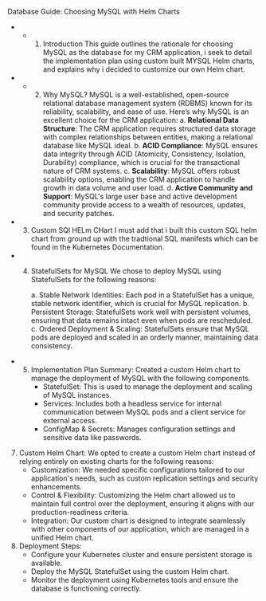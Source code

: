 Database Guide: Choosing MySQL with Helm Charts

- * 1. Introduction
       This guide outlines the rationale for choosing MySQL as the database for my  CRM application, i seek to detail the implementation plan using custom built MYSQL  Helm charts, and explains why i decided to customize our own Helm chart.
- * 2. Why MySQL?
       MySQL is a well-established, open-source relational database management system (RDBMS) known for its reliability, scalability, and ease of use. Here’s why MySQL is an excellent choice for the CRM application:
       a. **Relational Data Structure**: The CRM application requires structured data storage with complex relationships between entities, making a relational database like MySQL ideal.
       b. **ACID Compliance**: MySQL ensures data integrity through ACID (Atomicity, Consistency, Isolation, Durability) compliance, which is crucial for the transactional nature of CRM systems.
       c. **Scalability**: MySQL offers robust scalability options, enabling the CRM application to handle growth in data volume and user load.
       d. **Active Community and Support**: MySQL's large user base and active development community provide access to a wealth of resources, updates, and security patches.
- 3. Custom SQl HELm CHart
     I must add that i built this custom SQL helm chart from ground up with the tradtional SQL manifests which can be found in the Kubernetes Documentation.
- 4. StatefulSets for MySQL
     We chose to deploy MySQL using StatefulSets for the following reasons:

     a. Stable Network Identities: Each pod in a StatefulSet has a unique, stable network identifier, which is crucial for MySQL replication.
     b. Persistent Storage: StatefulSets work well with persistent volumes, ensuring that data remains intact even when pods are rescheduled.
     c. Ordered Deployment & Scaling: StatefulSets ensure that MySQL pods are deployed and scaled in an orderly manner, maintaining data consistency.
- 5. Implementation Plan
     Summary: Created a custom Helm chart to manage the deployment of MySQL with the following components.
     * StatefulSet: This is used to manage the deployment and scaling of MySQL instances.
     * Services: Includes both a headless service for internal communication between MySQL pods and a client service for external access.
     * ConfigMap & Secrets: Manages configuration settings and sensitive data like passwords.

7. Custom Helm Chart: We opted to create a custom Helm chart instead of relying entirely on existing charts for the following reasons:
   * Customization: We needed specific configurations tailored to our application's needs, such as custom replication settings and security enhancements.
   * Control & Flexibility: Customizing the Helm chart allowed us to maintain full control over the deployment, ensuring it aligns with our production-readiness criteria.
   * Integration: Our custom chart is designed to integrate seamlessly with other components of our application, which are managed in a unified Helm chart.
8. Deployment Steps:
   * Configure your Kubernetes cluster and ensure persistent storage is available.
   * Deploy the MySQL StatefulSet using the custom Helm chart.
   * Monitor the deployment using Kubernetes tools and ensure the database is functioning correctly.
